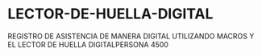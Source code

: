 # LECTOR-DE-HUELLA-DIGITAL
REGISTRO DE ASISTENCIA DE MANERA DIGITAL  UTILIZANDO MACROS Y EL LECTOR DE HUELLA  DIGITALPERSONA 4500
